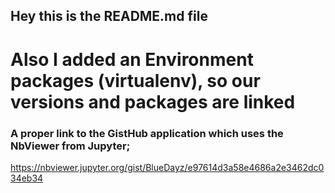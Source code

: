## Hey this is the README.md file

# Also I added an Environment packages (virtualenv), so our versions and packages are linked

### A proper link to the GistHub application which uses the NbViewer from Jupyter;
https://nbviewer.jupyter.org/gist/BlueDayz/e97614d3a58e4686a2e3462dc034eb34
